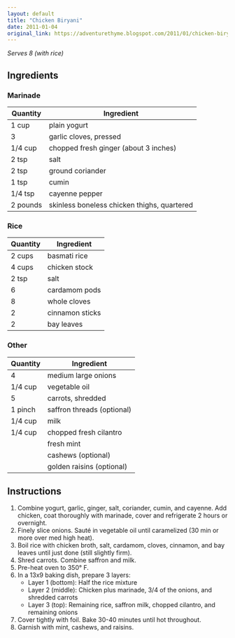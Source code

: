```yaml
---
layout: default
title: "Chicken Biryani"
date: 2011-01-04
original_link: https://adventurethyme.blogspot.com/2011/01/chicken-biryani.html
---
```


_Serves 8 (with rice)_

## Ingredients


### Marinade

| Quantity | Ingredient |
| --- | --- |
| 1 cup | plain yogurt |
| 3 | garlic cloves, pressed |
| 1/4 cup | chopped fresh ginger (about 3 inches) |
| 2 tsp | salt |
| 2 tsp | ground coriander |
| 1 tsp | cumin |
| 1/4 tsp | cayenne pepper |
| 2 pounds | skinless boneless chicken thighs, quartered |

### Rice

| Quantity | Ingredient |
| --- | --- |
| 2 cups | basmati rice |
| 4 cups | chicken stock |
| 2 tsp | salt |
| 6 | cardamom pods |
| 8 | whole cloves |
| 2 | cinnamon sticks |
| 2 | bay leaves |

### Other

| Quantity | Ingredient |
| -------- | ---------- |
| 4 | medium large onions |
| 1/4 cup | vegetable oil |
| 5 | carrots, shredded |
| 1 pinch | saffron threads (optional) |
| 1/4 cup | milk |
| 1/4 cup | chopped fresh cilantro |
| | fresh mint |
| | cashews (optional) |
| | golden raisins (optional) |

## Instructions


1. Combine yogurt, garlic, ginger, salt, coriander, cumin, and cayenne. Add chicken, coat thoroughly with marinade, cover and refrigerate 2 hours or overnight.
2. Finely slice onions. Sauté in vegetable oil until caramelized (30 min or more over med high heat).
3. Boil rice with chicken broth, salt, cardamom, cloves, cinnamon, and bay leaves until just done (still slightly firm).
4. Shred carrots. Combine saffron and milk.
5. Pre-heat oven to 350° F.
6. In a 13x9 baking dish, prepare 3 layers:
   - Layer 1 (bottom): Half the rice mixture
   - Layer 2 (middle): Chicken plus marinade, 3/4 of the onions, and shredded carrots
   - Layer 3 (top): Remaining rice, saffron milk, chopped cilantro, and remaining onions
7. Cover tightly with foil. Bake 30-40 minutes until hot throughout.
8. Garnish with mint, cashews, and raisins.
